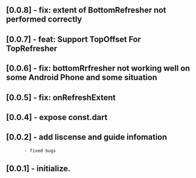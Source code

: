 ## [0.0.8] - fix: extent of BottomRefresher not performed correctly 
## [0.0.7] - feat: Support TopOffset For TopRefresher
## [0.0.6] - fix: bottomRrfresher not working well on some Android Phone and some situation
## [0.0.5] - fix: onRefreshExtent
## [0.0.4] - expose const.dart
## [0.0.2] - add liscense and guide infomation
           - fixed bugs
## [0.0.1] - initialize.

